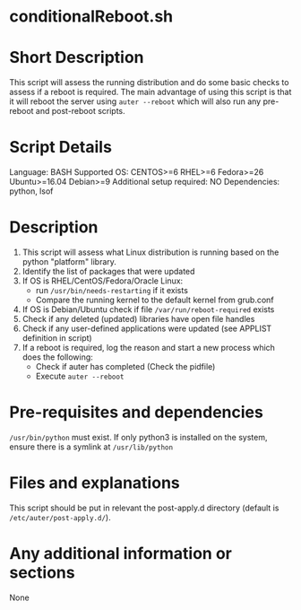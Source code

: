 # conditionalReboot.sh

# Short Description
This script will assess the running distribution and do some basic checks to assess if a reboot is required. The main advantage of using this script is that it will reboot the server using `auter --reboot` which will also run any pre-reboot and post-reboot scripts.


# Script Details

Language: BASH
Supported OS: CENTOS>=6 RHEL>=6 Fedora>=26 Ubuntu>=16.04 Debian>=9
Additional setup required: NO
Dependencies: python, lsof


# Description

1. This script will assess what Linux distribution is running based on the python "platform" library.
2. Identify the list of packages that were updated
3. If OS is RHEL/CentOS/Fedora/Oracle Linux:
    * run `/usr/bin/needs-restarting` if it exists
    * Compare the running kernel to the default kernel from grub.conf
3. If OS is Debian/Ubuntu check if file `/var/run/reboot-required` exists
4. Check if any deleted (updated) libraries have open file handles
5. Check if any user-defined applications were updated (see APPLIST definition in script)
6. If a reboot is required, log the reason and start a new process which does the following:
    * Check if auter has completed (Check the pidfile)
    * Execute `auter --reboot`


# Pre-requisites and dependencies

`/usr/bin/python` must exist. If only python3 is installed on the system, ensure there is a symlink at `/usr/lib/python`

# Files and explanations

This script should be put in relevant the post-apply.d directory (default is `/etc/auter/post-apply.d/`).


# Any additional information or sections

None
